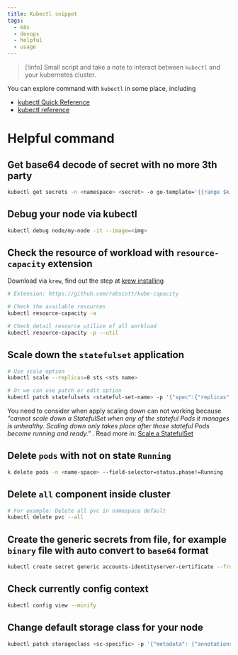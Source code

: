 ```yaml
---
title: Kubectl snippet
tags:
  - k8s
  - devops
  - helpful
  - usage
---
```

>[!info]
>Small script and take a note to interact between `kubectl` and your kubernetes cluster.

You can explore command with `kubectl` in some place, including

- [kubectl Quick Reference](https://kubernetes.io/docs/reference/kubectl/quick-reference/)
- [kubectl reference](https://kubernetes.io/docs/reference/kubectl/generated/)
# Helpful command

## Get base64 decode of secret with no more 3th party

```bash
kubectl get secrets -n <namespace> <secret> -o go-template='{{range $k,$v := .data}}{{"### "}}{{$k}}{{"\n"}}{{$v|base64decode}}{{"\n\n"}}{{end}}'
```

## Debug your node via kubectl

```bash
kubectl debug node/my-node -it --image=<img>
```

## Check the resource of workload with `resource-capacity` extension

Download via `krew`, find out the step at [krew installing](https://krew.sigs.k8s.io/docs/user-guide/setup/install/)

```bash
# Extension: https://github.com/robscott/kube-capacity

# Check the available resources
kubectl resource-capacity -a

# Check detail resource utilize of all workload
kubectl resource-capacity -p --util
```

## Scale down the `statefulset` application

```bash
# Use scale option
kubectl scale --replicas=0 sts <sts name>

# Or we can use patch or edit option
kubectl patch statefulsets <stateful-set-name> -p '{"spec":{"replicas":<new-replicas>}}'
```

You need to consider when apply scaling down can not working because *"cannot scale down a StatefulSet when any of the stateful Pods it manages is unhealthy. Scaling down only takes place after those stateful Pods become running and ready."* . Read more in: [Scale a StatefulSet](https://kubernetes.io/docs/tasks/run-application/scale-stateful-set/#troubleshooting)

## Delete `pods` with not on state `Running`

```bash
k delete pods -n <name-space> --field-selector=status.phase!=Running
```

## Delete `all` component inside cluster

```bash
# For example: Delete all pvc in namespace default
kubectl delete pvc --all 
```
## Create the generic secrets from file, for example `binary` file with auto convert to `base64` format

```bash
kubectl create secret generic accounts-identityserver-certificate --from-file=certificate.pfx --dry-run=client -o yaml > certificate_sec.yaml 
```

## Check currently config context 

```bash
kubectl config view --minify
```

## Change default storage class for your node

```bash
kubectl patch storageclass <sc-specific> -p '{"metadata": {"annotations":{"storageclass.kubernetes.io/is-default-class":"true"}}}'
```
